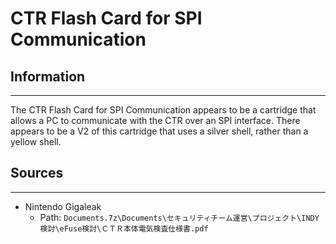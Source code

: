 # CTR Flash Card for SPI Communication

## Information
---
The CTR Flash Card for SPI Communication appears to be a cartridge that allows a PC to communicate with the CTR over an SPI interface. There appears to be a V2 of this cartridge that uses a silver shell, rather than a yellow shell.

## Sources
---
- Nintendo Gigaleak
    - Path: ``Documents.7z\Documents\セキュリティチーム運営\プロジェクト\INDY検討\eFuse検討\ＣＴＲ本体電気検査仕様書.pdf``